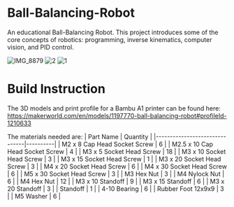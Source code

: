 # Ball-Balancing-Robot
An educational Ball-Balancing Robot. This project introduces some of the core concepts of robotics: programming, inverse kinematics, computer vision, and PID control.

![IMG_8879](https://github.com/user-attachments/assets/d2104fa5-d2e3-4ce5-b4ce-02b849706bc1)
![2](https://github.com/user-attachments/assets/a4252720-81c4-4c18-85fc-d38fa5c8ed7a)
![1](https://github.com/user-attachments/assets/8eb9a714-8835-46d8-bd33-cb98a85422c6)


# Build Instruction

The 3D models and print profile for a Bambu A1 printer can be found here: https://makerworld.com/en/models/1197770-ball-balancing-robot#profileId-1210633

The materials needed are:
| Part Name                     | Quantity |
|-------------------------------|----------|
| M2 x 8 Cap Head Socket Screw  | 6        |
| M2.5 x 10 Cap Head Socket Screw  | 4        |
| M3 x 5 Socket Head Screw      | 18       |
| M3 x 10 Socket Head Screw     | 3        |
| M3 x 15 Socket Head Screw     | 1        |
| M3 x 20 Socket Head Screw     | 3        |
| M4 x 20 Socket Head Screw     | 6        |
| M4 x 30 Socket Head Screw     | 6        |
| M5 x 30 Socket Head Screw     | 3        |
| M3 Hex Nut                   | 3        |
| M4 Nylock Nut                | 6        |
| M4 Hex Nut                   | 12       |
| M3 x 10 Standoff             | 9        |
| M3 x 15 Standoff             | 6        |
| M3 x 20 Standoff             | 3        |
| Standoff                     | 1        |
| 4-10 Bearing                 | 6        |
| Rubber Foot 12x9x9           | 3        |
| M5 Washer                    | 6        |
